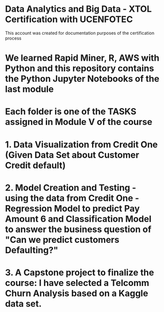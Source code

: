 # Data Analytics and Big Data - XTOL Certification with UCENFOTEC
This account was created for documentation purposes of the certification process
# We learned Rapid Miner, R, AWS with Python and this repository contains the Python Jupyter Notebooks of the last module
# Each folder is one of the TASKS assigned in Module V of the course
# 1. Data Visualization from Credit One (Given Data Set about Customer Credit default)
# 2. Model Creation and Testing - using the data from Credit One -  Regression Model to predict Pay Amount 6 and Classification Model to answer the business question of "Can we predict customers Defaulting?"
# 3. A Capstone project to finalize the course:  I have selected a Telcomm Churn Analysis based on a Kaggle data set.
